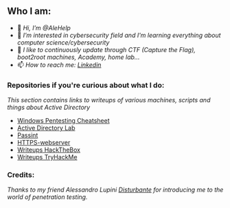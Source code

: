 ## Who I am:
- 👋 _Hi, I’m @AleHelp_
- 👀 _I’m interested in cybersecurity field and I'm learning everything about computer science/cybersecurity_
- 🌱 _I like to continuously update through CTF (Capture the Flag), boot2root machines, Academy, home lab..._
- 📫 _How to reach me: [Linkedin](linkedin.com/in/alessandro-eleuteri-307303234)_
  
### Repositories if you're curious about what I do:

_This section contains links to writeups of various machines, scripts and things about Active Directory_

- [Windows Pentesting Cheatsheet](https://github.com/AleHelp/Windows-Pentesting-cheatsheet)
- [Active Directory Lab](https://github.com/AleHelp/Active-Directory)
- [Passint](https://github.com/AleHelp/Passint)
- [HTTPS-webserver](https://github.com/AleHelp/HTTPS-webserver)
- [Writeups HackTheBox](https://github.com/AleHelp/Writeups-Hackthebox)
- [Writeups TryHackMe](https://github.com/AleHelp/Writeups-Tryhackme)

### Credits:
_Thanks to my friend Alessandro Lupini [Disturbante](https://github.com/Disturbante) for introducing me to the world of penetration testing._

